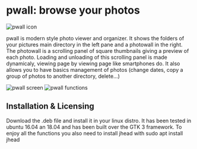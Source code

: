 
pwall: browse your photos
=============================

![pwall icon](https://firsturl.png)

pwall is modern style photo viewer and organizer.
It shows the folders of your pictures main directory
in the left pane and a photowall in the right.
The photowall is a scrolling panel of square thumbnails
giving a preview of each photo. Loading and unloading of this 
scrolling panel is made dynamicaly, viewing page by viewing page
like smartphones do.
It also allows you to have basics management of photos
(change dates, copy a group of photos to another directory, delete...)
    
![pwall screen](https://secondurl.png)
![pwall functions](https://thirdurl.png)

Installation & Licensing
------------------------

Download the .deb file and install it in your linux distro. 
It has been tested in ubuntu 16.04 an 18.04 and has been built
over the GTK 3 framework.
To enjoy all the functions you also need to install jhead
with sudo apt install jhead




